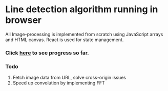 # Line detection algorithm running in browser

All Image-processing is implemented from scratch using JavaScript arrays and HTML canvas. React is used for state management. 
### Click [here](https://will-em.github.io/hough-transform/) to see progress so far.

### Todo
1. Fetch image data from URL, solve cross-origin issues
2. Speed up convolution by implementing FFT
